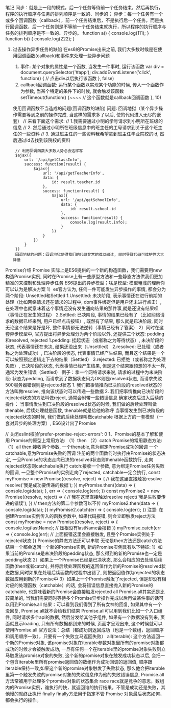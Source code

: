 笔记
同步：就是上一段的模式，后一个任务等待前一个任务结束，然后再执行，程序的执行顺序与任务的排列顺序是一致的、同步的；
异步：每一个任务有一个或多个回调函数（callback），前一个任务结束后，不是执行后一个任务，而是执行回调函数，后一个任务则是不等前一个任务结束就执行，所以程序的执行顺序与任务的排列顺序是不一致的、异步的。
function a() {
    console.log(111);
}
function b() {
    console.log(222);
}

1. 过去操作异步任务的缺陷
在es6的Promise出来之前, 我们大多数时候是在使用回调函数(callback)和事件来处理一些异步问题
    1. 事件: 某个对象的属性是一个函数, 当发生一件事时, 运行该函数
        var div = document.querySelector('#app');
        div.addEventListener('click', function() {
            // 点击div以后执行该函数
        }, false)
    2. callback回调函数: 运行某个函数以实现某个功能的时候, 传入一个函数作为参数, 当某个特定的条件下的时候, 就会触发该函数
        setTimeout(function() {~~~~
            // 这个函数就是callback回调函数
        }, 10)
        
    使用回调函数不当造成的问题(回调函数的缺陷)
    问题: 回调地狱（某个异步操作需要等到之前的操作完成, 当这样的需求多了以后, 使的代码进入无尽的嵌套）
        // 来看下面这个需求: 
        // 1.我需要通过小明的学号请求到小明所在班级的信息
        // 2. 然后通过小明所在班级信息中的班主任的工号请求到关于这个班主任的一些资料
        // 3. 通过班主任的一些资料我希望拿到班主任毕业院校的id, 然后通过id去找到该院校的资料
        
        // 利用回调函数大多数人势必会这样写
        $ajax({
            url: '/api/getClassInfo',
            success: function(result) {
                $ajax({
                    url: '/api/getTeacherInfo',
                    data: {
                        id: result.teacher.id
                    },
                    success: function(result) {
                        $ajax({
                            url: '/api/getSchoolInfo',
                            data: {
                                id: result.school.id
                            },
                            success: function(result) {
                                console.log(result.info);
                            }
                        })
                    }
                })
            }
        })
        回调地狱的问题：回调地狱使得我们的代码非常的难以阅读, 同时导致代码可维护性大大降低
        
Promise介绍
Promise 实际上是ES6提供的一个新的构造函数，我们需要用new构造Promise实例, 同时在Promise上有一些原型方法和一些静态方法供我们更加精准的来控制和处理异步任务
ES6提出的异步模型；啥是模型: 模型粗浅的理解你可以认为是解决方案
    1）es官方认为, 任何一件可能发生异步操作的事情, 都会分为两个阶段: Unsettled和Settled
        1.Unsettled: 未决阶段, 表示事情还在进行前期的处理（比如网络请求还在请求的过程中, dom事件绑定但是用户还未进行点击）, 在处理中也就意味着这个事情还没有发生通向结果的那件事,就是还没有结果呗（事情正在发生的过程）
        2.Settled: 已决阶段, 事情的结果已经有了（比如网络请求的数据已经来到, 用户已经点击按钮）, 既然有了结果, 那么就是已决阶段, 同时无论这个结果是好是坏, 整件事情都无法逆转（事情已经有了答案）
    2）同时在这套异步模型中, 官方提出将异步处理分为两个阶段以外, 还提供三个状态: pedding和resolved, rejected
        1.pedding: 挂起状态（或者称之为等待状态）, 未决阶段的状态, 代表事情还在未决, 结果还没出来（Unsettled）
        2.resolved: 已处理（或者称之为处理成功）, 已决阶段的状态, 代表事情已经产生结果, 而且这个结果是一个可以按照预定逻辑走下去的结果（Settled）
        3.rejected: 已拒绝（或者称之为处理失败）, 已决阶段的状态, 代表事情已经产生结果, 但是这个结果跟预想的不太一样, 通常为发生错误（Settled）
        例子：拿一个网络请求来说, 请求的过程中为未决阶段: 状态为pedding, 而请求到了数据状态码为OK则是resolved状态, 而请求失败500服务器错误则是rejected状态
    1. 我们把事情推向已决阶段的resolved状态的方法叫做resolve, 推向该状态时可以传递一些数据
    2. 我们把事情推向已决阶段的rejected状态的方法叫做reject, 通常会附带一些错误信息
    确定状态后进入后续的操作：
        当事情发生到已决阶段的resolved状态的时候, 我们做的后续处理叫做thenable, 后续处理就是函数, thenable就是给他的称呼
        当事情发生到已决阶段的rejected状态的时候, 我们做的后续处理叫做catchable
根据上方的一套模型（一套对异步的处理方案）, ES6设计出了Promise

// 关闭eslint校验'prefer-promise-reject-errors': 0
1、Promise的基本了解和使用
    Promise的原型上常用方法: （1）then    （2）catch
    Promise的常用静态方法: （1）all
    then:接收两个参数, 一个thenable,意为绑定Promise成功的回调 一个catchable,意为Promise失败的回调 注册的两个函数何时执行由Promise的状态决定, 一旦Promise的状态走向已决的resolved状态则thenable函数执行, 走向rejected状态则catchabale执行
    catch:接收一个参数, 意为绑定Promise任务失败的回调, 一旦整个Promise的实例走向了rejected, catchable一定会执行,
    const myPromise = new Promise((resolve, reject) => {
        // 我在这里直接触发resolve
        resolve('我是成功要传递的数据');
    })
    myPromise.then((data) => {
        console.log(data);
    }, err => {
        console.log(err);
    })
    const myPromise2 = new Promise((resolve, reject) => {
        // 我在这里直接触发resolve
        reject('我是失败要传递的错误');
    })
    // then方法的第二个参数可以不传
    myPromise2.then(data => {
        console.log(data);
    })
    myPromise2.catch(err => {
        console.log(err);
    })
    注意: 在创建Promise实例传入的函数参数中, 如果代码报错, 则会立即触发reject方法
    const myPromise = new Promise((resolve, reject) => {
        console.log(lastName); // 压根没有lastName会报错
    })
    myPromise.catch(err => {
        console.log(err); // 上面报错这里会直接触发, 且整个Promise实例处于rejected状态
    })
    Promise的静态方法还可以串联
    无论是then方法还是catch方法结束一个都会返回一个新的Promise实例, 新的Promise实例具有以下特征:
    1）如果当前的Promise是未决阶段的pedding状态, 那么得到的新的Promise也一定是pedding状态
    2）如果上一个Promise已经是已决状态, 那么会相应的去处理后续函数(then或者catch), 并将后续处理函数的返回值作为新的Promise的resolved状态数据,同时如果在处理后续函数的过程中出错了, 则把返回值作为rejected的状态数据应用到新的Promise中
    3）如果上一个Promise触发了rejected, 但是却没有相对应的处理函数（catchable）的话, 会将错误信息直接抛入新的Promise的catchable, 也意味着新的Promise会直接触发rejected
    all
    Promise.all其实还是比较简单的, 当我们需要同时等待多个Promise异步操作完成以后再做某件事的话可以用到Promise.all
    结果：可以看到我们得到了所有女神的回复, 如果其中有一个没回复, Promise.all就不会给我们结果
    Promise.all可以用到我们比如一个入口组件, 同时请求多个api的数据, 然后分发给其他子组件, 如果有一个数据没有到来, 页面就显示loading, 只有所有数据都到来的时候, 页面才呈现出来, 这个时候就可以使用Promise.all
    官方说法：总结（都成功则返回成功（也是一个数组，返回顺序和调用顺序一致），只要有一个失败立马返回失败）
    all(iterable): 这个方法返回一个新的Promise对象, 该promise对象在iterable参数对象里所有的promise对象都成功的时候才会被触发成功, 一旦有任何一个在iterable里的promise对象失败则立马触发该promise对象的失败, 这个新的promise对象在触发成功状态以后, 会把一个包含iterable里所有promise返回值的数组作为成功回调的返回值, 顺序跟iterable保持一致,如果这个新的promise对象触发了失败状态, 那么他会把iterable里第一个触发失败的promise对象的失败信息作为他的失败错误信息, Promise.all方法常被用于处理多个promise对象的状态集合
    race
    race就是竞争的意思，数组内的Promise实例，谁执行的快，就返回谁的执行结果，不管是成功还是失败，其他慢的就终止执行
    finally
    finally方法用于指定不管 Promise 对象最后状态如何，都会执行的操作。

